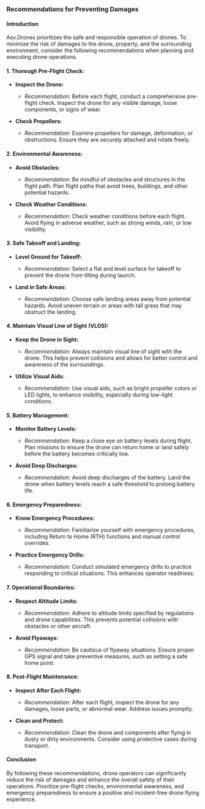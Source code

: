 ### Recommendations for Preventing Damages

#### Introduction

Asv.Drones prioritizes the safe and responsible operation of drones. To minimize the risk of damages to the drone, property, and the surrounding environment, consider the following recommendations when planning and executing drone operations.

#### 1. **Thorough Pre-Flight Check:**

   - **Inspect the Drone:**
     - *Recommendation:* Before each flight, conduct a comprehensive pre-flight check. Inspect the drone for any visible damage, loose components, or signs of wear.

   - **Check Propellers:**
     - *Recommendation:* Examine propellers for damage, deformation, or obstructions. Ensure they are securely attached and rotate freely.

#### 2. **Environmental Awareness:**

   - **Avoid Obstacles:**
     - *Recommendation:* Be mindful of obstacles and structures in the flight path. Plan flight paths that avoid trees, buildings, and other potential hazards.

   - **Check Weather Conditions:**
     - *Recommendation:* Check weather conditions before each flight. Avoid flying in adverse weather, such as strong winds, rain, or low visibility.

#### 3. **Safe Takeoff and Landing:**

   - **Level Ground for Takeoff:**
     - *Recommendation:* Select a flat and level surface for takeoff to prevent the drone from tilting during launch.

   - **Land in Safe Areas:**
     - *Recommendation:* Choose safe landing areas away from potential hazards. Avoid uneven terrain or areas with tall grass that may obstruct the landing.

#### 4. **Maintain Visual Line of Sight (VLOS):**

   - **Keep the Drone in Sight:**
     - *Recommendation:* Always maintain visual line of sight with the drone. This helps prevent collisions and allows for better control and awareness of the surroundings.

   - **Utilize Visual Aids:**
     - *Recommendation:* Use visual aids, such as bright propeller colors or LED lights, to enhance visibility, especially during low-light conditions.

#### 5. **Battery Management:**

   - **Monitor Battery Levels:**
     - *Recommendation:* Keep a close eye on battery levels during flight. Plan missions to ensure the drone can return home or land safely before the battery becomes critically low.

   - **Avoid Deep Discharges:**
     - *Recommendation:* Avoid deep discharges of the battery. Land the drone when battery levels reach a safe threshold to prolong battery life.

#### 6. **Emergency Preparedness:**

   - **Know Emergency Procedures:**
     - *Recommendation:* Familiarize yourself with emergency procedures, including Return to Home (RTH) functions and manual control overrides.

   - **Practice Emergency Drills:**
     - *Recommendation:* Conduct simulated emergency drills to practice responding to critical situations. This enhances operator readiness.

#### 7. **Operational Boundaries:**

   - **Respect Altitude Limits:**
     - *Recommendation:* Adhere to altitude limits specified by regulations and drone capabilities. This prevents potential collisions with obstacles or other aircraft.

   - **Avoid Flyaways:**
     - *Recommendation:* Be cautious of flyaway situations. Ensure proper GPS signal and take preventive measures, such as setting a safe home point.

#### 8. **Post-Flight Maintenance:**

   - **Inspect After Each Flight:**
     - *Recommendation:* After each flight, inspect the drone for any damages, loose parts, or abnormal wear. Address issues promptly.

   - **Clean and Protect:**
     - *Recommendation:* Clean the drone and components after flying in dusty or dirty environments. Consider using protective cases during transport.

#### Conclusion

By following these recommendations, drone operators can significantly reduce the risk of damages and enhance the overall safety of their operations. Prioritize pre-flight checks, environmental awareness, and emergency preparedness to ensure a positive and incident-free drone flying experience.
